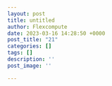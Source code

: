 ```yaml
---
layout: post
title: untitled
author: Flexcompute
date: 2023-03-16 14:28:50 +0000
post_title: "21"
categories: []
tags: []
description: ''
post_image: ''

---
```

